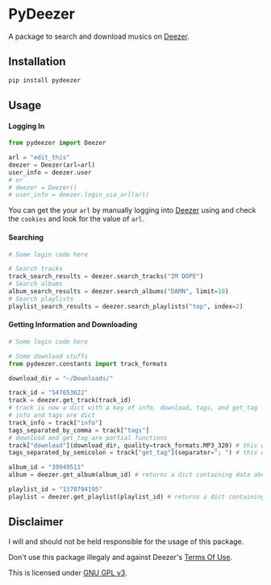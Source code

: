 # PyDeezer

A package to search and download musics on [Deezer](https://www.deezer.com/en/).

## Installation

```bash
pip install pydeezer
```

## Usage

#### Logging In

```python
from pydeezer import Deezer

arl = "edit_this"
deezer = Deezer(arl=arl)
user_info = deezer.user
# or
# deezer = Deezer()
# user_info = deezer.login_via_arl(arl)
```

You can get the your ```arl``` by manually logging into [Deezer](https://www.deezer.com/) using and check the ```cookies``` and look for the value of ```arl```.

#### Searching

```python
# Some login code here

# Search tracks
track_search_results = deezer.search_tracks("IM DOPE")
# Search albums
album_search_results = deezer.search_albums("DAMN", limit=10)
# Search playlists
playlist_search_results = deezer.search_playlists("top", index=2)
```

#### Getting Information and Downloading

```python
# Some login code here

# Some download stuffs
from pydeezer.constants import track_formats

download_dir = "~/Downloads/"

track_id = "547653622"
track = deezer.get_track(track_id)
# track is now a dict with a key of info, download, tags, and get_tag
# info and tags are dict
track_info = track["info"]
tags_separated_by_comma = track["tags"]
# download and get_tag are partial functions
track["download"](download_dir, quality=track_formats.MP3_320) # this will download the file, default file name is Filename.[mp3 or flac]
tags_separated_by_semicolon = track["get_tag"](separator="; ") # this will return a dictionary similar to track["tags"] but this will override the default separator

album_id = "39949511"
album = deezer.get_album(album_id) # returns a dict containing data about the album

playlist_id = "1370794195"
playlist = deezer.get_playlist(playlist_id) # returns a dict containing data about the playlist
```



## Disclaimer

I will and should not be held responsible for the usage of this package.

Don't use this package illegaly and against Deezer's [Terms Of Use](https://www.deezer.com/legal/cgu).

This is licensed under [GNU GPL v3](https://choosealicense.com/licenses/gpl-3.0/#).

